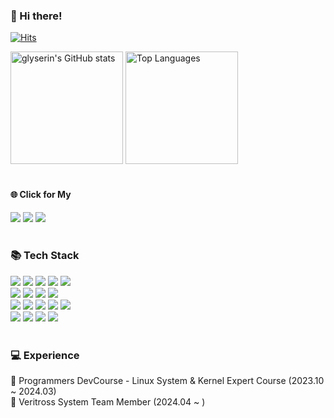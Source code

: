 ### 🐶 Hi there!
[![Hits](https://hits.seeyoufarm.com/api/count/incr/badge.svg?url=https%3A%2F%2Fgithub.com%2Fglyserin%2Fhit-counter&count_bg=%233195C0&title_bg=%2336393D&icon=github.svg&icon_color=%23E2E9ED&title=hits&edge_flat=false)](https://hits.seeyoufarm.com)

<!--
**glyserin/glyserin** is a ✨ _special_ ✨ repository because its `README.md` (this file) appears on your GitHub profile.

Here are some ideas to get you started:

- 🔭 I’m currently working on ...
- 🌱 I’m currently learning ...
- 👯 I’m looking to collaborate on ...
- 🤔 I’m looking for help with ...
- 💬 Ask me about ...
- 📫 How to reach me: ...
- 😄 Pronouns: ...
- ⚡ Fun fact: ...
-->

<div>
  <img height=180 src="https://github-readme-stats.vercel.app/api?username=glyserin&show_icons=true&theme=ayu-mirage" alt="glyserin's GitHub stats" />
  <img height=180 src="https://github-readme-stats.vercel.app/api/top-langs/?username=glyserin&langs_count=10&layout=compact&theme=ayu-mirage" alt="Top Languages" />
</div>
<br>

#### 🌐 Click for My
<a href="https://velog.io/@glyserin"><img src="https://img.shields.io/badge/LinkedIn-0A66C2?style=flat-square&logo=linkedin&logoColor=white&link=https://velog.io/@glyserin"/></a>
<a href="https://velog.io/@glyserin"><img src="https://img.shields.io/badge/Tech%20Blog-20C997?style=flat-square&logo=velog&logoColor=white&link=https://velog.io/@glyserin"/></a>
<a href="mailto:serin.cheong@gmail.com"><img src="https://img.shields.io/badge/Gmail-d14836?style=flat-square&logo=Gmail&logoColor=white&link=serin.cheong@gmail.com"/></a>
<br>
<br>

### 📚 Tech Stack
<div>
  <img src="https://img.shields.io/badge/C-5f5e5e?logo=C&logoColor=white"/>
  <img src="https://img.shields.io/badge/C++-00599C?logo=c%2B%2B&logoColor=white" />  
  <img src="https://img.shields.io/badge/Python-3766AB?logo=Python&logoColor=white"/>  
  <img src="https://img.shields.io/badge/Linux-FCC624?logo=Linux&logoColor=white"/>
  <img src="https://img.shields.io/badge/Raspberry Pi-A22846?logo=raspberrypi&logoColor=white"/>  
  <br>
  
  <img src="https://img.shields.io/badge/Ubuntu-E95420?logo=Ubuntu&logoColor=white"/>
  <img src="https://img.shields.io/badge/Vim-019733?logo=vim&logoColor=white"/>
  <img src="https://img.shields.io/badge/ARM Architecture-0091BD?logo=arm&logoColor=white"/>
  <img src="https://img.shields.io/badge/VMWare-607078?logo=vmware&logoColor=white"/>
  <br>

  <img src="https://img.shields.io/badge/Java-007396?logo=Java&logoColor=white"/>  
  <img src="https://img.shields.io/badge/Spring%20Boot-6DB33F?logo=Spring%20Boot&logoColor=white"/> 
  <img src="https://img.shields.io/badge/PostgreSQL-4169E1?logo=PostgreSQL&logoColor=white"/>  
  <img src="https://img.shields.io/badge/Xcode-147EFB?logo=xcode&logoColor=white"/>
  <img src="https://img.shields.io/badge/Swift-F05138?logo=swift&logoColor=white"/>
  <br>
  
  <img src="https://img.shields.io/badge/Docker-2496ED?logo=Docker&logoColor=white"/>
  <img src="https://img.shields.io/badge/Ansible-EE0000?logo=Ansible&logoColor=white"/>
  <img src="https://img.shields.io/badge/Prometheus-E6522C?logo=prometheus&logoColor=white"/>
  <img src="https://img.shields.io/badge/Grafana-F46800?logo=grafana&logoColor=white"/>
</div>
<br>


### 💻 Experience
🐧 Programmers DevCourse - Linux System & Kernel Expert Course (2023.10 ~ 2024.03)  
🦅 Veritross System Team Member (2024.04 ~ )
